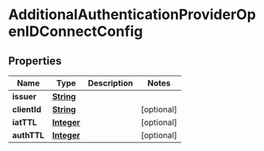 

# AdditionalAuthenticationProviderOpenIDConnectConfig


## Properties

| Name | Type | Description | Notes |
|------------ | ------------- | ------------- | -------------|
|**issuer** | [**String**](String.md) |  |  |
|**clientId** | [**String**](String.md) |  |  [optional] |
|**iatTTL** | [**Integer**](Integer.md) |  |  [optional] |
|**authTTL** | [**Integer**](Integer.md) |  |  [optional] |



